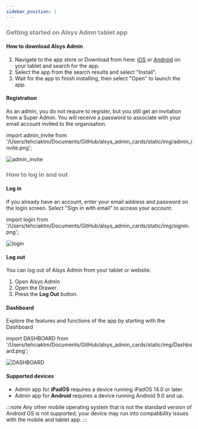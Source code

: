 ```yaml
---
sidebar_position: 1
---
```




### <font color="gray">Getting started on Alsys Admn tablet app</font>

#### How to download Alsys Admin
1. Navigate to the app store or Download from here: [iOS](https://www.apple.com/app-store/) or [Android](https://play.google.com/store/games?gl=RO) on your tablet and search for the app.
2. Select the app from the search results and select "Install".
3. Wait for the app to finish installing, then select "Open" to launch the app.

#### Registration
As an admin, you do not require to register, but you still get an invitation from a Super Admin. You will receive a password to associate with your email account invited to the organisation.

import admin_invite from '/Users/tehciaktm/Documents/GitHub/alsys_admin_cards/static/img/admin_invite.png';

<img src={admin_invite} alt="admin_invite" />



### <font color="gray">How to log in and out</font>

#### Log in
If you already have an account, enter your email address and password on the login screen.
Select "Sign in with email" to access your account.

import login from '/Users/tehciaktm/Documents/GitHub/alsys_admin_cards/static/img/signin.png';

<img src={login} alt="login" />

#### Log out

You can log out of Alsys Admin from your tablet or website.
1. Open Alsys Admin
2. Open the Drawer
3. Press the <b>Log Out</b> button.

#### Dashboard
Explore the features and functions of the app by starting with the Dashboard

import DASHBOARD from '/Users/tehciaktm/Documents/GitHub/alsys_admin_cards/static/img/Dashboard.png';

<img src={DASHBOARD} alt="DASHBOARD" />

#### Supported devices


* Admin app for <b>iPadOS</b> requires a device running iPadOS 14.0 or later.
* Admin app for <b>Android</b> requires a device running Android 9.0 and up.

:::note
Any other mobile operating system that is not the standard version of Android OS is not supported; your device may run into compatibility issues with the mobile and tablet app.
:::

